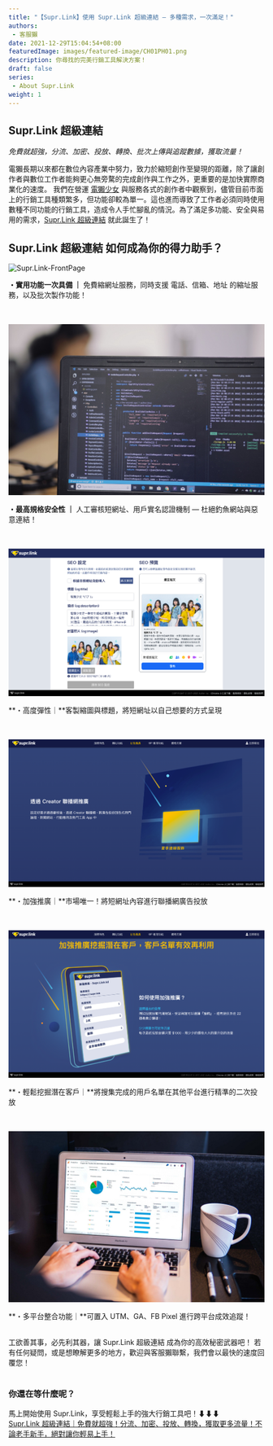 ```yaml
---
title: "【Supr.Link】使用 Supr.Link 超級連結 — 多種需求，一次滿足！"
authors:
 - 客服獺
date: 2021-12-29T15:04:54+08:00
featuredImage: images/featured-image/CH01PH01.png
description: 你尋找的完美行銷工具解決方案！
draft: false
series: 
 - About Supr.Link
weight: 1
---
```

## Supr.Link 超級連結

*免費就超強，分流、加密、投放、轉換、批次上傳與追蹤數據，獲取流量！*

電獺長期以來都在數位內容產業中努力，致力於縮短創作至變現的距離，除了讓創作者與數位工作者能夠更心無旁騖的完成創作與工作之外，更重要的是加快實際商業化的速度。
我們在營運 <a href ="https://agirls.aotter.net" target="_blank">電獺少女</a> 與服務各式的創作者中觀察到，儘管目前市面上的行銷工具種類繁多，但功能卻較為單一。這也進而導致了工作者必須同時使用數種不同功能的行銷工具，造成令人手忙腳亂的情況。為了滿足多功能、安全與易用的需求，<a href ="https://console.supr.link" target="_blank">Supr.Link 超級連結</a> 就此誕生了！
<br>

## Supr.Link 超級連結 如何成為你的得力助手？
<!--2nd image-->
![Supr.Link-FrontPage](/CH01/CH01PH02.png)
<!--<img src="/CH01/CH01PH02.png" width="" height=""/> 在 MD 中插入 CSS 控制圖片大小 的方式-->

**・實用功能一次具備 ｜** 免費縮網址服務，同時支援 電話、信箱、地址 的縮址服務，以及批次製作功能！
<br>
<br>
<br>

<!--3rd image-->
![Supr.Link-IDE](/static/CH01/CH01PH03.jpeg)

**・最高規格安全性 ｜** 人工審核短網址、用戶實名認證機制 — 杜絕釣魚網站與惡意連結！
<br>
<br>
<br>

<!--4th image-->
![Supr.Link-Ad-Page](/static/CH01/CH01PH04.png)

**・高度彈性｜**客製縮圖與標題，將短網址以自己想要的方式呈現
<br>
<br>
<br>

<!--5th image-->
![Supr.Link-Creator-Network-Intro](/static/CH01/CH01PH05.png)

**・加強推廣｜**市場唯一！將短網址內容進行聯播網廣告投放
<br>
<br>
<br>

![Supr.Link-Creator-Network-Intro2](/static/CH01/CH01PH06.png)

**・輕鬆挖掘潛在客戶｜**將搜集完成的用戶名單在其他平台進行精準的二次投放
<br>
<br>
<br>

<!--6th image-->
![Supr.Link-CoffeeHouse](/static/CH01/CH01PH07.jpeg)

**・多平台整合功能｜**可置入 UTM、GA、FB Pixel 進行跨平台成效追蹤！
<br>
<br>

工欲善其事，必先利其器，讓 Supr.Link 超級連結 成為你的高效秘密武器吧！
若有任何疑問，或是想瞭解更多的地方，歡迎與客服獺聯繫，我們會以最快的速度回覆您！
<br>
<br>

### 你還在等什麼呢？
馬上開始使用 Supr.Link，享受輕鬆上手的強大行銷工具吧！⬇⬇⬇<br>
<a href="https://console.supr.link" target="_blank"> Supr.Link 超級連結｜免費就超強！分流、加密、投放、轉換，獲取更多流量！不論老手新手，絕對讓你輕易上手！</a>
<br>
<br>